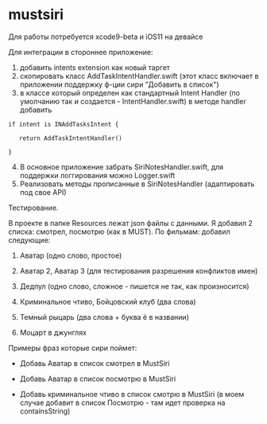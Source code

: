 # mustsiri

Для работы потребуется xcode9-beta и iOS11 на девайсе


Для интеграции в стороннее приложение:
1. добавить intents extension как новый таргет
2. скопировать класс AddTaskIntentHandler.swift (этот класс включает в приложении поддержку ф-ции сири "Добавить в список")
3. в классе который определен как стандартный Intent Handler (по умолчанию так и создается - IntentHandler.swift) в методе handler  добавить




```
if intent is INAddTasksIntent {

   return AddTaskIntentHandler()

}
```

4. В основное приложение забрать SiriNotesHandler.swift, для поддержки логгирования можно Logger.swift
5. Реализовать методы прописанные в SiriNotesHandler (адаптировать под свое API)

Тестирование.

В проекте в папке Resources лежат json файлы с данными. Я добавил 2 списка: смотрел, посмотрю (как в MUST). По фильмам: добавил следующие:

1. Аватар (одно слово, простое)

2. Аватар 2, Аватар 3 (для тестирования разрешения конфликтов имен)

3. Дедпул (одно слово, сложное - пишется не так, как произносится)

4. Криминальное чтиво, Бойцовский клуб (два слова)

5. Темный рыцарь (два слова + буква ё в названии)

6. Моцарт в джунглях



Примеры фраз которые сири поймет:

- Добавь Аватар в список смотрел в MustSiri

- Добавь Аватар в список посмотрю в MustSiri

- Добавь криминальное чтиво в список смотрю в MustSiri (в моем случае добавит в список Посмотрю - там идет проверка на containsString)
